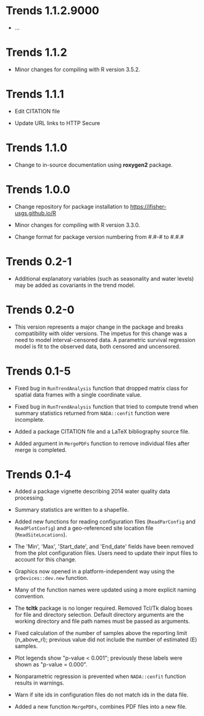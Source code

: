 # Trends 1.1.2.9000

- ...

# Trends 1.1.2

- Minor changes for compiling with R version 3.5.2.

# Trends 1.1.1

- Edit CITATION file

- Update URL links to HTTP Secure

# Trends 1.1.0

- Change to in-source documentation using **roxygen2** package.

# Trends 1.0.0

- Change repository for package installation to https://jfisher-usgs.github.io/R

- Minor changes for compiling with R version 3.3.0.

- Change format for package version numbering from #.#-# to #.#.#

# Trends 0.2-1

- Additional explanatory variables (such as seasonality and water levels) may be added as covariants in the trend model.

# Trends 0.2-0

- This version represents a major change in the package and breaks compatibility with older versions.
  The impetus for this change was a need to model interval-censored data.
  A parametric survival regression model is fit to the observed data, both censored and uncensored.

# Trends 0.1-5

- Fixed bug in `RunTrendAnalysis` function that dropped matrix class for spatial data frames with a single coordinate value.

- Fixed bug in `RunTrendAnalysis` function that tried to compute trend when summary statistics returned from `NADA::cenfit` function were incomplete.

- Added a package CITATION file and a LaTeX bibliography source file.

- Added argument in `MergePDFs` function to remove individual files after merge is completed.

# Trends 0.1-4

- Added a package vignette describing 2014 water quality data processing.

- Summary statistics are written to a shapefile.

- Added new functions for reading configuration files (`ReadParConfig` and `ReadPlotConfig`) and a geo-referenced site location file (`ReadSiteLocations`).

- The 'Min', 'Max', 'Start_date', and 'End_date' fields have been removed from the plot configuration files.
  Users need to update their input files to account for this change.

- Graphics now opened in a platform-independent way using the `grDevices::dev.new` function.

- Many of the function names were updated using a more explicit naming convention.

- The **tcltk** package is no longer required.
  Removed Tcl/Tk dialog boxes for file and directory selection.
  Default directory arguments are the working directory and file path names must be passed as arguments.

- Fixed calculation of the number of samples above the reporting limit (n_above_rl); previous value did not include the number of estimated (E) samples.

- Plot legends show "p-value < 0.001"; previously these labels were shown as "p-value = 0.000".

- Nonparametric regression is prevented when `NADA::cenfit` function results in warnings.

- Warn if site ids in configuration files do not match ids in the data file.

- Added a new function `MergePDFs`, combines PDF files into a new file.
